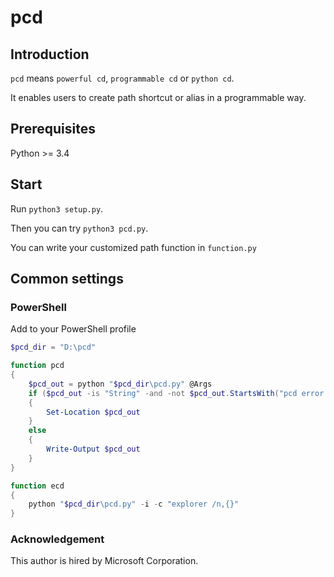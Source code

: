 # pcd

## Introduction

`pcd` means `powerful cd`, `programmable cd` or `python cd`.

It enables users to create path shortcut or alias in a programmable way.

## Prerequisites

Python >= 3.4

## Start

Run `python3 setup.py`.

Then you can try `python3 pcd.py`.

You can write your customized path function in `function.py`

## Common settings

### PowerShell

Add to your PowerShell profile

``` powershell
$pcd_dir = "D:\pcd"

function pcd
{
    $pcd_out = python "$pcd_dir\pcd.py" @Args
    if ($pcd_out -is "String" -and -not $pcd_out.StartsWith("pcd error: "))
    {
        Set-Location $pcd_out
    }
    else
    {
        Write-Output $pcd_out
    }
}

function ecd
{
    python "$pcd_dir\pcd.py" -i -c "explorer /n,{}"
}
```

### Acknowledgement

This author is hired by Microsoft Corporation.
